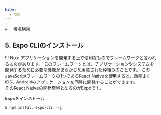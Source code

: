 ```yaml
---
hide:
  - toc
---
```

#　<i class="fa fa-arrow-circle-right" aria-hidden="true"></i> 環境構築

## 5. Expo CLIのインストール

!!! Note
    アプリケーションを開発する上で便利なものでフレームワークと言われるものがあります。
    このフレームワークとは、アプリケーションやシステムを開発するために必要な機能があらかじめ用意された枠組みのことです。
    このJavaScriptフレームワークの1つであるReact Nativeを使用すると、効率よくiOS、Androidのアプリケーションを同時に開発することができます。<br>
    そのReact Nativeの開発環境となるのがExpoです。


Expoをインストール

```
& npm install expo-cli --g
```

